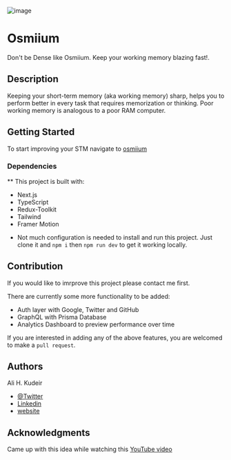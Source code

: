 ![image](https://user-images.githubusercontent.com/43238519/172029745-9b9051d8-efe6-43d2-9d83-250e9497f73d.png)


# Osmiium

 Don't be Dense like Osmiium. Keep your working memory blazing fast!.

## Description

Keeping your short-term memory (aka working memory) sharp, helps you to perform better in every task that requires memorization or thinking. Poor working memory is analogous to a poor RAM computer.

## Getting Started

To start improving your STM navigate to [osmiium](https://osmiium.vercel.app/)

### Dependencies

** This project is built with:
- Next.js
- TypeScript
- Redux-Toolkit
- Tailwind
- Framer Motion
* Not much configuration is needed to install and run this project. Just clone it and `npm i` then `npm run dev` to get it working locally.




## Contribution

If you would like to imrprove this project please contact me first.

There are currently some more functionality to be added:

- Auth layer with Google, Twitter and GitHub
- GraphQL with Prisma Database
- Analytics Dashboard to preview performance over time

If you are interested in adding any of the above features, you are welcomed to make a `pull request`.


## Authors

Ali H. Kudeir
- [@Twitter](https://twitter.com/kalideir)
- [Linkedin](https://linkedin.com/in/ali-h-kudeir)
- [website](https://alihkudeir.com)


## Acknowledgments

Came up with this idea while watching this [YouTube video](https://www.youtube.com/watch?v=npp7-Rsa-Bk)
